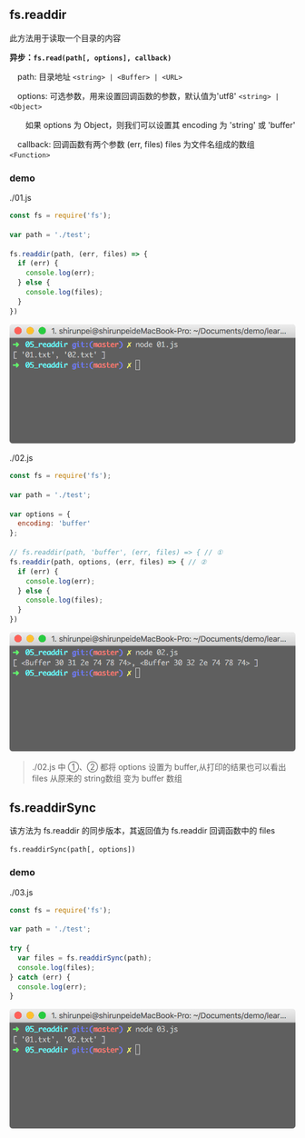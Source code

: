 ## fs.readdir

此方法用于读取一个目录的内容

<b>异步：`fs.read(path[, options], callback)`</b>

&emsp;path: 目录地址 `<string> | <Buffer> | <URL>`

&emsp;options: 可选参数，用来设置回调函数的参数，默认值为'utf8' `<string> | <Object>`

&emsp;&emsp;如果 options 为 Object，则我们可以设置其 encoding 为 'string' 或 'buffer'

&emsp;callback: 回调函数有两个参数 (err, files) files 为文件名组成的数组 `<Function>`

### demo

./01.js

```javascript
const fs = require('fs');

var path = './test';

fs.readdir(path, (err, files) => {
  if (err) {
    console.log(err);
  } else {
    console.log(files);
  }
})
```
![run 01.js](../../images/fileSystem_11.png)

./02.js
```javascript
const fs = require('fs');

var path = './test';

var options = {
  encoding: 'buffer'
};

// fs.readdir(path, 'buffer', (err, files) => { // ①
fs.readdir(path, options, (err, files) => { // ②
  if (err) {
    console.log(err);
  } else {
    console.log(files);
  }
})
```
![run 02.js](../../images/fileSystem_12.png)

> ./02.js 中 ①、② 都将 options 设置为 buffer,从打印的结果也可以看出 files 从原来的 string数组 变为 buffer 数组

## fs.readdirSync

该方法为 fs.readdir 的同步版本，其返回值为 fs.readdir 回调函数中的 files

`fs.readdirSync(path[, options])`

### demo
./03.js
```javascript
const fs = require('fs');

var path = './test';

try {
  var files = fs.readdirSync(path);
  console.log(files);
} catch (err) {
  console.log(err);
}
```
![run 03.js](../../images/fileSystem_13.png)
